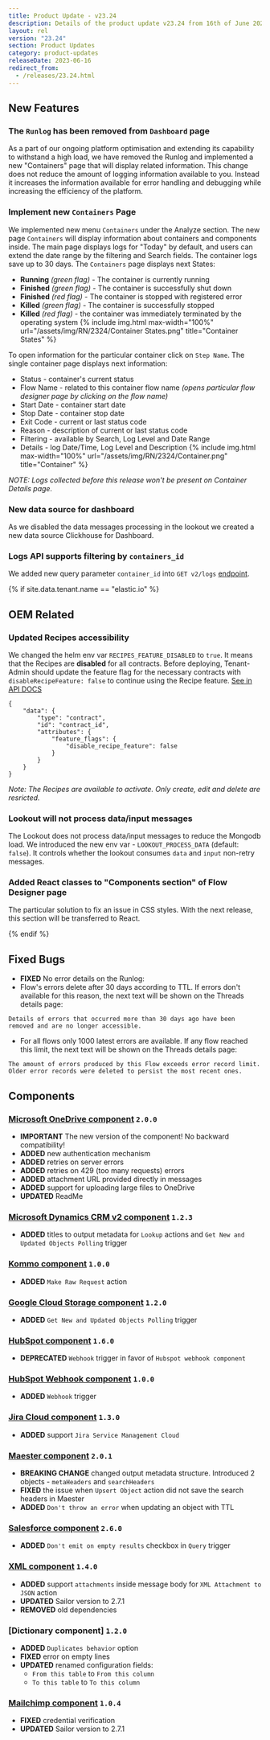 ```yaml
---
title: Product Update - v23.24
description: Details of the product update v23.24 from 16th of June 2023.
layout: rel
version: "23.24"
section: Product Updates
category: product-updates
releaseDate: 2023-06-16
redirect_from:
  - /releases/23.24.html
---
```


## New Features

### The `Runlog` has been removed from `Dashboard` page

As a part of our ongoing platform optimisation and extending its capability to withstand a high load, we have removed the Runlog and implemented a new "Containers" page that will display related information.
This change does not reduce the amount of logging information available to you. Instead it increases the information available for error handling and debugging while increasing the efficiency of the platform. 

### Implement new `Containers` Page

We implemented new menu `Containers` under the Analyze section.
The new page `Containers` will display information about containers and components inside. 
The main page displays logs for "Today" by default, and users can extend the date range by the filtering and Search fields.  The container logs save up to 30 days.
The `Containers` page displays next States:
* **Running** *(green flag)* - The container is currently running
* **Finished** *(green flag)* - The container is successfully shut down 
* **Finished** *(red flag)* - The container is stopped with registered error
* **Killed** *(green flag)* - The container is successfully stopped
* **Killed** *(red flag)* - the container was immediately terminated by the operating system
{% include img.html max-width="100%" url="/assets/img/RN/2324/Container States.png" title="Container States" %}

To open information for the particular container click on `Step Name`. The single container page displays next information:
* Status - container's current status
* Flow Name - related to this container flow name *(opens particular flow designer page by clicking on the flow name)*
* Start Date - container start date
* Stop Date - container stop date
* Exit Code - current or last status code
* Reason - description of current or last status code
* Filtering - available by Search, Log Level and Date Range
* Details - log Date/Time, Log Level and Description
{% include img.html max-width="100%" url="/assets/img/RN/2324/Container.png" title="Container" %}

*NOTE: Logs collected before this release won't be present on Container Details page.*

### New data source for dashboard

As we disabled the data messages processing in the lookout we created a new data source Clickhouse for Dashboard.

### Logs API supports filtering by `containers_id`
We added new query parameter `container_id` into `GET v2/logs` [endpoint](
https://api.elastic.io/docs/v2#/logs/get_logs).


{% if site.data.tenant.name == "elastic.io" %}

## OEM Related

### Updated Recipes accessibility

We changed the helm env var `RECIPES_FEATURE_DISABLED` to `true`. It means that the Recipes are **disabled** for all contracts.
Before deploying, Tenant-Admin should update the feature flag for the necessary contracts with `disableRecipeFeature: false` to continue using the Recipe feature.
[See in API DOCS](https://api.elastic.io/docs/v2#/contracts/patch_contracts__contract_id_)
```
{
    "data": {
        "type": "contract",
        "id": "contract_id",
        "attributes": {
            "feature_flags": {
                "disable_recipe_feature": false
            }
        }
    }
}
```
*Note: The Recipes are available to activate. Only create, edit and delete are resricted.*

### Lookout will not process data/input messages

The Lookout does not process data/input messages to reduce the Mongodb load.
We introduced the new env var - `LOOKOUT_PROCESS_DATA` (default: `false`).
It controls whether the lookout consumes `data` and `input` non-retry messages.

### Added React classes to "Components section" of Flow Designer page
The particular solution to fix an issue in CSS styles.
With the next release, this section will be transferred to React.

{% endif %}


## Fixed Bugs

*   **FIXED** No error details on the Runlog: 
  * Flow's errors delete after 30 days according to TTL. If errors don't available for this reason, the next text will be shown on the Threads details page:
```
Details of errors that occurred more than 30 days ago have been removed and are no longer accessible.
``` 
  * For all flows only 1000 latest errors are available. If any flow reached this limit, the next text will be shown on the Threads details page:
```
The amount of errors produced by this Flow exceeds error record limit. Older error records were deleted to persist the most recent ones.
```

## Components

### [Microsoft OneDrive component](/components/onedrive/) `2.0.0`

*   **IMPORTANT** The new version of the component! No backward compatibility!
*   **ADDED** new authentication mechanism
*   **ADDED** retries on server errors
*   **ADDED** retries on 429 (too many requests) errors
*   **ADDED** attachment URL provided directly in messages
*   **ADDED** support for uploading large files to OneDrive
*   **UPDATED** ReadMe

### [Microsoft Dynamics CRM v2 component](/components/msdynamics-crm-v2/) `1.2.3`

*   **ADDED** titles to output metadata for `Lookup` actions and `Get New and Updated Objects Polling` trigger

### [Kommo component](/components/jira-cloud/) `1.0.0`

*   **ADDED** `Make Raw Request` action

### [Google Cloud Storage component](/components/google-cloud-storage/) `1.2.0`

*   **ADDED** `Get New and Updated Objects Polling` trigger

### [HubSpot component](/components/hubspot/) `1.6.0`

*   **DEPRECATED** `Webhook` trigger in favor of `Hubspot webhook component`

### [HubSpot Webhook component](/components/msdynamics-crm-v2/) `1.0.0`

*   **ADDED** `Webhook` trigger

### [Jira Cloud component](/components/jira-cloud/) `1.3.0`

*   **ADDED** support `Jira Service Management Cloud`

### [Maester component](/components/maester/) `2.0.1`

*   **BREAKING CHANGE** changed output metadata structure. Introduced 2 objects - `metaHeaders` and `searchHeaders`
*   **FIXED** the issue when `Upsert Object` action did not save the search headers in Maester
*   **ADDED** `Don't throw an error` when updating an object with TTL

### [Salesforce component](/components/salesforce/) `2.6.0`

*   **ADDED** `Don't emit on empty results` checkbox in `Query` trigger

### [XML component](/components/xml/) `1.4.0`

*   **ADDED** support `attachments` inside message body for `XML Attachment to JSON` action
*   **UPDATED** Sailor version to 2.7.1
*   **REMOVED** old dependencies

### [Dictionary component] `1.2.0`

*   **ADDED** `Duplicates behavior` option
*   **FIXED** error on empty lines
*   **UPDATED** renamed configuration fields:
    * `From this table` to `From this column`
    * `To this table` to `To this column`

### [Mailchimp component](/components/mailchimp/) `1.0.4`

*   **FIXED** credential verification
*   **UPDATED** Sailor version to 2.7.1